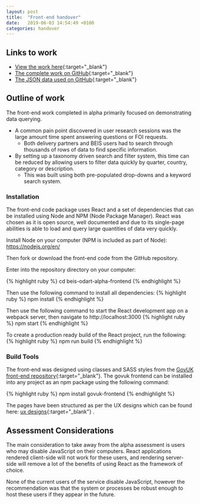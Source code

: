 ```yaml
---
layout: post
title:  "Front-end handover"
date:   2019-06-03 14:54:49 +0100
categories: handover
---
```


## Links to work
* [View the work here](https://beis-odart-alpha-frontend.herokuapp.com){:target="_blank"}  
* [The complete work on GitHub](https://github.com/digi2al/beis-odart-alpha-frontend){:target="_blank"}  
* [The JSON data used on GitHub](https://github.com/digi2al/beis-odart-alpha-data){:target="_blank"}  

## Outline of work

The front-end work completed in alpha primarily focused on demonstrating data querying.
* A common pain point discovered in user research sessions was the large amount time spent answering questions or FOI requests.
  * Both delivery partners and BEIS users had to search through thousands of rows of data to find specific information.
* By setting up a taxonomy driven search and filter system, this time can be reduced by allowing users to filter data quickly by quarter, country, category or description.
  * This was built using both pre-populated drop-downs and a keyword search system.

### Installation

The front-end code package uses React and a set of dependencies that can be installed using Node and NPM (Node Package Manager).
React was chosen as it is open source, well documented and due to its single-page abilities is able to load and query large quantities of data very quickly.

Install Node on your computer (NPM is included as part of Node):
https://nodejs.org/en/

Then fork or download the front-end code from the GitHub repository.

Enter into the repository directory on your computer:

{% highlight ruby %}
cd beis-odart-alpha-frontend
{% endhighlight %}


Then use the following command to install all dependencies:
{% highlight ruby %}
npm install
{% endhighlight %}

Then use the following command to start the React development app on a webpack server, then navigate to http://localhost:3000
{% highlight ruby %}
npm start
{% endhighlight %}

To create a production ready build of the React project, run the following:
{% highlight ruby %}
npm run build
{% endhighlight %}


### Build Tools

The front-end was designed using classes and SASS styles from the [GovUK front-end repository](https://github.com/alphagov/govuk-frontend/){:target="_blank"}.
The govuk frontend can be installed into any project as an npm package using the following command:

{% highlight ruby %}
npm install govuk-frontend
{% endhighlight %}

The pages have been structured as per the UX designs which can be found here: [ux designs](https://govuk-beis-odart-ux.herokuapp.com/){:target="_blank"}  .

## Assessment Considerations

The main consideration to take away from the alpha assessment is users who may disable JavaScript on their computers.
React applications rendered client-side will not work for these users, and rendering server-side will remove a lot of the benefits of using React as the framework of choice.

None of the current users of the service disable JavaScript, however the recommendation was that the system or processes be robust enough to host these users if they appear in the future.
